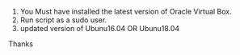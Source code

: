 1. You Must have installed the latest version of Oracle Virtual Box.
2. Run script as a sudo user.
3. updated version of Ubunu16.04 OR Ubunu18.04

Thanks
